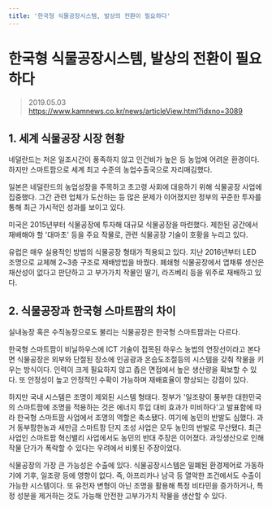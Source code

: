 ```yaml
---
title: '한국형 식물공장시스템, 발상의 전환이 필요하다'
---
```


# 한국형 식물공장시스템, 발상의 전환이 필요하다

> 2019.05.03<br/>
> https://www.kamnews.co.kr/news/articleView.html?idxno=3089

## 1. 세계 식물공장 시장 현황

네덜란드는 저온 일조시간이 풍족하지 않고 인건비가 높은 등 농업에 어려운 환경이다. 하지만 스마트팜으로 세계 최고 수준의 농업수출국으로 자리매김했다.

일본은 네덜란드의 농업성장을 주목하고 초고령 사회에 대응하기 위해 식물공장 사업에 집중했다. 그간 관련 업체가 도산하는 등 많은 문제가 이어졌지만 정부의 꾸준한 투자를 통해 최근 가시적인 성과를 보이고 있다.

미국은 2015년부터 식물공장에 투자해 대규모 식물공장을 마련했다. 제한된 공간에서 재배해야 할 '대마초' 등을 주요 작물로, 관련 식물공장 기술이 호황을 누리고 있다.

유럽은 매우 실용적인 방법의 식물공장 형태가 적용되고 있다. 지난 2016년부터 LED 조명으로 교체해 2~3층 구조로 재배방법을 바꿨다. 폐쇄형 식물공장에서 엽채류 생산은 채산성이 없다고 판단하고 고 부가가치 작물인 딸기, 라즈베리 등을 위주로 재배하고 있다.

## 2. 식물공장과 한국형 스마트팜의 차이

실내농장 혹은 수직농장으로도 불리는 식물공장은 한국형 스마트팜과는 다르다.

한국형 스마트팜이 비닐하우스에 ICT 기술이 접목된 하우스 농법의 연장선이라고 본다면 식물공장은 외부와 단절된 장소에 인공광과 온습도조절등의 시스템을 갖춰 작물을 키우는 방식이다. 인력이 크게 필요하지 않고 좁은 면접에서 높은 생산량을 확보할 수 있다. 또 안정성이 높고 안정적인 수확이 가능하며 재배효율이 향상되는 강점이 있다.

하지만 국내 시스템은 조명이 제외된 시스템 형태다. 정부가 '일조량이 풍부한 대한민국의 스마트팜에 조명을 적용하는 것은 에너지 투입 대비 효과가 미비하다'고 발표함에 따라 한국형 스마트팜 사업에서 조명의 역할은 축소됐다. 여기에 농민의 반발도 심했다. 과거 동부팜한농과 새만금 스마트팜 단지 조성 사업은 모두 농민의 반발로 무산됐다. 최근 사업인 스마트팜 혁신밸리 사업에서도 농민의 반대 주장은 이어졌다. 과잉생산으로 인해 작물 단가가 폭락할 수 있다는 우려에서 비롯된 주장이었다.

식물공장의 가장 큰 가능성은 수출에 있다. 식물공장시스템은 밀폐된 환경제어로 가동하기에 기후, 일조량 등에 영향이 없다. 즉, 아프리카나 남극 등 열악한 조건에서도 수출이 가능한 시스템이다. 또 유전자 변형이 아닌 조명을 활용해 특정 비타민을 증가하거나, 특정 성분을 제거하는 것도 가능해 안전한 고부가가치 작물을 생산할 수 있다.


